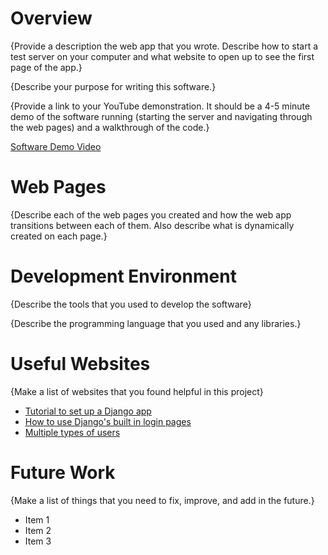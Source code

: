 # Overview

{Provide a description the web app that you wrote. Describe how to start a test server on your computer and what website to open up to see the first page of the app.}

{Describe your purpose for writing this software.}

{Provide a link to your YouTube demonstration.  It should be a 4-5 minute demo of the software running (starting the server and navigating through the web pages) and a walkthrough of the code.}

[Software Demo Video](http://youtube.link.goes.here)

# Web Pages

{Describe each of the web pages you created and how the web app transitions between each of them.  Also describe what is dynamically created on each page.}

# Development Environment

{Describe the tools that you used to develop the software}

{Describe the programming language that you used and any libraries.}

# Useful Websites

{Make a list of websites that you found helpful in this project}
* [Tutorial to set up a Django app](https://docs.djangoproject.com/en/4.2/intro/tutorial01/)
* [How to use Django's built in login pages](https://learndjango.com/tutorials/django-login-and-logout-tutorial)
* [Multiple types of users](https://simpleisbetterthancomplex.com/tutorial/2018/01/18/how-to-implement-multiple-user-types-with-django.html)

# Future Work

{Make a list of things that you need to fix, improve, and add in the future.}
* Item 1
* Item 2
* Item 3

